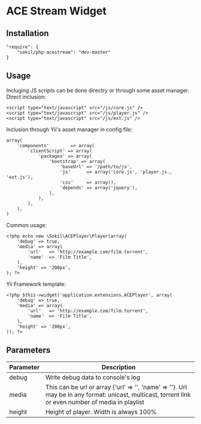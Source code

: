 ACE Stream Widget
=================

Installation
------------
```
"require": {
    "sokil/php-acestream": "dev-master"
}
```

Usage
-----

Incluging JS scripts can be done directry or through some asset manager.
Direct inclusion:
```
<script type="text/javascript" src="/js/core.js" />
<script type="text/javascript" src="/js/player.js" />
<script type="text/javascript" src="/js/ext.js" />
```
Inclusion through Yii's asset manager in config file:
```
array(
    'components'        => array(
        'clientScript' => array(
            'packages' => array(
                'bootstrap' => array(
                    'baseUrl' => '/path/to/js',
                    'js'      => array('core.js', 'player.js., 'ext.js'),
                    'css'     => array(),
                    'depends' => array('jquery'),
                ),
            ),
        ),
    ),
)
```

Common usage:
```
<?php echo new \Sokil\ACEPlayer\Player(array(
    'debug' => true,
    'media' => array(
        'url'   => 'http://example.com/film.torrent',
        'name'  => 'Film Title',
    ),
    'height' => '200px',
); ?>
```

Yii Framework template:
```
<?php $this->widget('application.extensions.ACEPlayer', array(
    'debug' => true,
    'media' => array(
        'url'   => 'http://example.com/film.torrent',
        'name'  => 'Film Title',
    ),
    'height' => '200px',
)); ?>
```

Parameters
----------
Parameter|Description
---------|-----------
debug    | Write debug data to console's log
media    | This can be url or array {'url' => '', 'name' => ''}. Url may be in any format: unicast, multicast, torrent link or even number of media in playlist
height   | Height of player. Width is always 100%